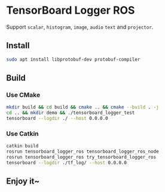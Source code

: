 # TensorBoard Logger ROS

Support `scalar`, `histogram`, `image`, `audio` `text` and `projector`.

## Install

```bash
sudo apt install libprotobuf-dev protobuf-compiler
```

## Build

### Use CMake
```bash
mkdir build && cd build && cmake .. && cmake --build . -j
cd .. && mkdir demo && ./tensorboard_logger_test
tensorboard --logdir ./ --host 0.0.0.0
```

### Use Catkin

```bash
catkin build
rosrun tensorboard_logger_ros tensorboard_logger_ros_node
rosrun tensorboard_logger_ros try_tensorboard_logger_ros
tensorboard --logdir ./tf_log/ --host 0.0.0.0
```

## Enjoy it~

